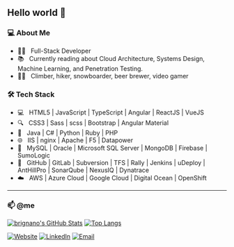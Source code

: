 ## Hello world 👋

### 💻 About Me

- :man_technologist: &nbsp; Full-Stack Developer
- :books: &nbsp; Currently reading about Cloud Architecture, Systems Design, Machine Learning, and Penetration Testing.
- :climbing_man: &nbsp; Climber, hiker, snowboarder, beer brewer, video gamer

### 🛠 Tech Stack

- 💻 &nbsp; HTML5 | JavaScript | TypeScript | Angular | ReactJS | VueJS
- 🔍 &nbsp; CSS3 | Sass | scss | Bootstrap | Angular Material
- 🔌 &nbsp; Java | C# | Python | Ruby | PHP
- 🌐 &nbsp; IIS | nginx | Apache | F5 | Datapower
- 💾 &nbsp; MySQL | Oracle | Microsoft SQL Server | MongoDB | Firebase | SumoLogic
- 🔧 &nbsp; GitHub | GitLab | Subversion | TFS | Rally | Jenkins | uDeploy | AntHillPro | SonarQube | NexusIQ | Dynatrace
- ☁️ &nbsp; AWS | Azure Cloud | Google Cloud | Digital Ocean | OpenShift

---

### 📫 @me

[![brignano's GitHub Stats](https://github-readme-stats.vercel.app/api?username=brignano&show_icons=true)](https://github.com/brignano)
[![Top Langs](https://github-readme-stats.vercel.app/api/top-langs/?username=anuraghazra&layout=compact)](https://github.com/anuraghazra/github-readme-stats)

<a href="https://brignano.io/"><img alt="Website" src="https://img.shields.io/badge/Website-brignano.io-blue?style=flat-square&logo=google-chrome"></a>
<a href="https://www.linkedin.com/in/brignano/"><img alt="LinkedIn" src="https://img.shields.io/badge/LinkedIn-brignano-blue?style=flat-square&logo=linkedin"></a>
<a href="mailto:anthonybrignano@gmail.com"><img alt="Email" src="https://img.shields.io/badge/Email-anthonybrignano@gmail.com-blue?style=flat-square&logo=gmail"></a>
